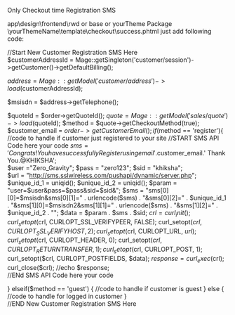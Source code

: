 


Only Checkout time Registration SMS

app\design\frontend\rwd or base or yourTheme Package \yourThemeName\template\checkout\success.phtml
just add following code:


//Start New Customer Registration SMS Here 			
$customerAddressId = Mage::getSingleton('customer/session')->getCustomer()->getDefaultBilling();

$address = Mage::getModel('customer/address')->load($customerAddressId);

$msisdn = $address->getTelephone();		

$quoteId = $order->getQuoteId();
$quote = Mage::getModel('sales/quote')->load($quoteId);
$method = $quote->getCheckoutMethod(true);
$customer_email = $order->getCustomerEmail();
if ($method == 'register'){ 
//code to handle if customer just registered to your site
//START SMS API Code here your code
$sms = 'Congrats! You have successfully Register using email '.$customer_email.' Thank You.@KHIKSHA';							
$user ="Zero_Gravity";
$pass = "zero123"; 
$sid = "khiksha";	 	
$url = "http://sms.sslwireless.com/pushapi/dynamic/server.php";
$unique_id_1 = uniqid();
$unique_id_2 = uniqid();
$param = "user=$user&pass=$pass&sid=$sid&";
$sms = "sms[0][0]=$msisdn&sms[0][1]=" . urlencode($sms) . "&sms[0][2]=" . $unique_id_1 . "&sms[1][0]=$msisdn2&sms[1][1]=" . urlencode($sms) . "&sms[1][2]=" . $unique_id_2 . "";
$data = $param . $sms . $sid;
$crl = curl_init();
curl_setopt($crl, CURLOPT_SSL_VERIFYPEER, FALSE);
curl_setopt($crl, CURLOPT_SSL_VERIFYHOST, 2);
curl_setopt($crl, CURLOPT_URL, $url);
curl_setopt($crl, CURLOPT_HEADER, 0);
curl_setopt($crl, CURLOPT_RETURNTRANSFER, 1);
curl_setopt($crl, CURLOPT_POST, 1);
curl_setopt($crl, CURLOPT_POSTFIELDS, $data);
$response = curl_exec($crl);
curl_close($crl);
//echo $response;          
//ENd SMS API Code here your code

 } elseif($method == 'guest') {
//code to handle if customer is guest
 } else {				 
//code to handle for logged in customer
 }  
//END New Customer Registration SMS Here  


